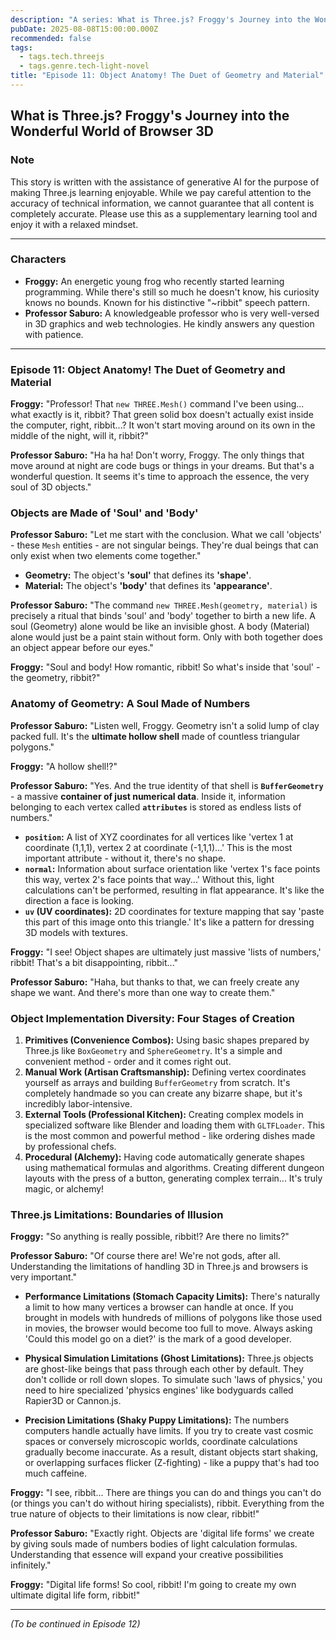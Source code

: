 ```yaml
---
description: "A series: What is Three.js? Froggy's Journey into the Wonderful World of Browser 3D."
pubDate: 2025-08-08T15:00:00.000Z
recommended: false
tags:
  - tags.tech.threejs
  - tags.genre.tech-light-novel
title: "Episode 11: Object Anatomy! The Duet of Geometry and Material"
---
```


## What is Three.js? Froggy's Journey into the Wonderful World of Browser 3D

### Note

This story is written with the assistance of generative AI for the purpose of making Three.js learning enjoyable.
While we pay careful attention to the accuracy of technical information, we cannot guarantee that all content is completely accurate.
Please use this as a supplementary learning tool and enjoy it with a relaxed mindset.

---

### Characters

*   **Froggy:** An energetic young frog who recently started learning programming. While there's still so much he doesn't know, his curiosity knows no bounds. Known for his distinctive "~ribbit" speech pattern.
*   **Professor Saburo:** A knowledgeable professor who is very well-versed in 3D graphics and web technologies. He kindly answers any question with patience.

---

### Episode 11: Object Anatomy! The Duet of Geometry and Material

**Froggy:** "Professor! That `new THREE.Mesh()` command I've been using... what exactly is it, ribbit? That green solid box doesn't actually exist inside the computer, right, ribbit...? It won't start moving around on its own in the middle of the night, will it, ribbit?"

**Professor Saburo:** "Ha ha ha! Don't worry, Froggy. The only things that move around at night are code bugs or things in your dreams. But that's a wonderful question. It seems it's time to approach the essence, the very soul of 3D objects."

### Objects are Made of 'Soul' and 'Body'

**Professor Saburo:** "Let me start with the conclusion. What we call 'objects' - these `Mesh` entities - are not singular beings. They're dual beings that can only exist when two elements come together."

*   **Geometry:** The object's **'soul'** that defines its **'shape'**.
*   **Material:** The object's **'body'** that defines its **'appearance'**.

**Professor Saburo:** "The command `new THREE.Mesh(geometry, material)` is precisely a ritual that binds 'soul' and 'body' together to birth a new life. A soul (Geometry) alone would be like an invisible ghost. A body (Material) alone would just be a paint stain without form. Only with both together does an object appear before our eyes."

**Froggy:** "Soul and body! How romantic, ribbit! So what's inside that 'soul' - the geometry, ribbit?"

### Anatomy of Geometry: A Soul Made of Numbers

**Professor Saburo:** "Listen well, Froggy. Geometry isn't a solid lump of clay packed full. It's the **ultimate hollow shell** made of countless triangular polygons."

**Froggy:** "A hollow shell!?"

**Professor Saburo:** "Yes. And the true identity of that shell is **`BufferGeometry`** - a massive **container of just numerical data**. Inside it, information belonging to each vertex called **`attributes`** is stored as endless lists of numbers."

*   **`position`:** A list of XYZ coordinates for all vertices like 'vertex 1 at coordinate (1,1,1), vertex 2 at coordinate (-1,1,1)...' This is the most important attribute - without it, there's no shape.
*   **`normal`:** Information about surface orientation like 'vertex 1's face points this way, vertex 2's face points that way...' Without this, light calculations can't be performed, resulting in flat appearance. It's like the direction a face is looking.
*   **`uv` (UV coordinates):** 2D coordinates for texture mapping that say 'paste this part of this image onto this triangle.' It's like a pattern for dressing 3D models with textures.

**Froggy:** "I see! Object shapes are ultimately just massive 'lists of numbers,' ribbit! That's a bit disappointing, ribbit..."

**Professor Saburo:** "Haha, but thanks to that, we can freely create any shape we want. And there's more than one way to create them."

### Object Implementation Diversity: Four Stages of Creation

1.  **Primitives (Convenience Combos):** Using basic shapes prepared by Three.js like `BoxGeometry` and `SphereGeometry`. It's a simple and convenient method - order and it comes right out.
2.  **Manual Work (Artisan Craftsmanship):** Defining vertex coordinates yourself as arrays and building `BufferGeometry` from scratch. It's completely handmade so you can create any bizarre shape, but it's incredibly labor-intensive.
3.  **External Tools (Professional Kitchen):** Creating complex models in specialized software like Blender and loading them with `GLTFLoader`. This is the most common and powerful method - like ordering dishes made by professional chefs.
4.  **Procedural (Alchemy):** Having code automatically generate shapes using mathematical formulas and algorithms. Creating different dungeon layouts with the press of a button, generating complex terrain... It's truly magic, or alchemy!

### Three.js Limitations: Boundaries of Illusion

**Froggy:** "So anything is really possible, ribbit!? Are there no limits?"

**Professor Saburo:** "Of course there are! We're not gods, after all. Understanding the limitations of handling 3D in Three.js and browsers is very important."

*   **Performance Limitations (Stomach Capacity Limits):**
    There's naturally a limit to how many vertices a browser can handle at once. If you brought in models with hundreds of millions of polygons like those used in movies, the browser would become too full to move. Always asking 'Could this model go on a diet?' is the mark of a good developer.

*   **Physical Simulation Limitations (Ghost Limitations):**
    Three.js objects are ghost-like beings that pass through each other by default. They don't collide or roll down slopes. To simulate such 'laws of physics,' you need to hire specialized 'physics engines' like bodyguards called Rapier3D or Cannon.js.

*   **Precision Limitations (Shaky Puppy Limitations):**
    The numbers computers handle actually have limits. If you try to create vast cosmic spaces or conversely microscopic worlds, coordinate calculations gradually become inaccurate. As a result, distant objects start shaking, or overlapping surfaces flicker (Z-fighting) - like a puppy that's had too much caffeine.

**Froggy:** "I see, ribbit... There are things you can do and things you can't do (or things you can't do without hiring specialists), ribbit. Everything from the true nature of objects to their limitations is now clear, ribbit!"

**Professor Saburo:** "Exactly right. Objects are 'digital life forms' we create by giving souls made of numbers bodies of light calculation formulas. Understanding that essence will expand your creative possibilities infinitely."

**Froggy:** "Digital life forms! So cool, ribbit! I'm going to create my own ultimate digital life form, ribbit!"

---
*(To be continued in Episode 12)*
